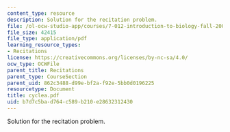 ```yaml
---
content_type: resource
description: Solution for the recitation problem.
file: /ol-ocw-studio-app/courses/7-012-introduction-to-biology-fall-2004/b7d7c5bad764c589b210e28632312430_cyclea.pdf
file_size: 42415
file_type: application/pdf
learning_resource_types:
- Recitations
license: https://creativecommons.org/licenses/by-nc-sa/4.0/
ocw_type: OCWFile
parent_title: Recitations
parent_type: CourseSection
parent_uid: 862c3488-d99e-bf2a-f92e-5bb0d0196225
resourcetype: Document
title: cyclea.pdf
uid: b7d7c5ba-d764-c589-b210-e28632312430
---
```

Solution for the recitation problem.